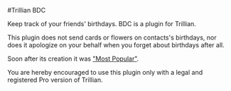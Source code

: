 #Trillian BDC

Keep track of your friends' birthdays. BDC is a plugin for Trillian.

This plugin does not send cards or flowers on contacts's birthdays, nor does it apologize on your behalf when you forget about birthdays after all.

Soon after its creation it was ["Most Popular"](https://github.com/sverhagen/trillian-bdc/wiki/Popularity).

You are hereby encouraged to use this plugin only with a legal and registered Pro version of Trillian. 
